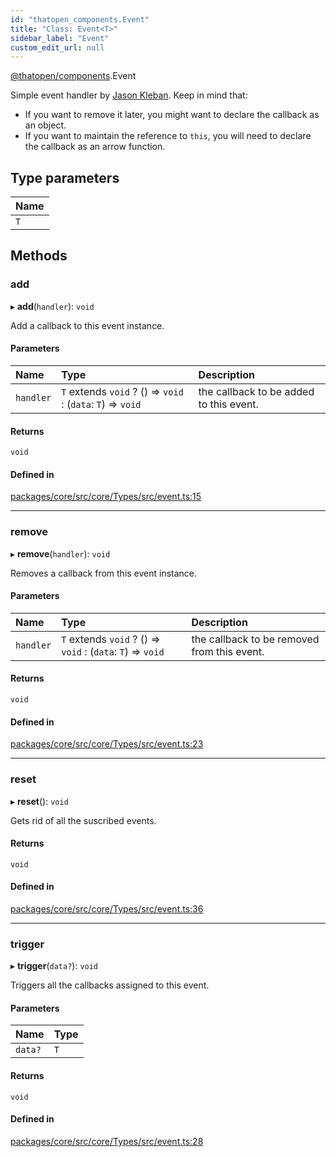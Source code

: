 ```yaml
---
id: "thatopen_components.Event"
title: "Class: Event<T>"
sidebar_label: "Event"
custom_edit_url: null
---
```


[@thatopen/components](../modules/thatopen_components.md).Event

Simple event handler by
[Jason Kleban](https://gist.github.com/JasonKleban/50cee44960c225ac1993c922563aa540).
Keep in mind that:
- If you want to remove it later, you might want to declare the callback as
an object.
- If you want to maintain the reference to `this`, you will need to declare
the callback as an arrow function.

## Type parameters

| Name |
| :------ |
| `T` |

## Methods

### add

▸ **add**(`handler`): `void`

Add a callback to this event instance.

#### Parameters

| Name | Type | Description |
| :------ | :------ | :------ |
| `handler` | `T` extends `void` ? () => `void` : (`data`: `T`) => `void` | the callback to be added to this event. |

#### Returns

`void`

#### Defined in

[packages/core/src/core/Types/src/event.ts:15](https://github.com/ThatOpen/engine_components/blob/7affdb6/packages/core/src/core/Types/src/event.ts#L15)

___

### remove

▸ **remove**(`handler`): `void`

Removes a callback from this event instance.

#### Parameters

| Name | Type | Description |
| :------ | :------ | :------ |
| `handler` | `T` extends `void` ? () => `void` : (`data`: `T`) => `void` | the callback to be removed from this event. |

#### Returns

`void`

#### Defined in

[packages/core/src/core/Types/src/event.ts:23](https://github.com/ThatOpen/engine_components/blob/7affdb6/packages/core/src/core/Types/src/event.ts#L23)

___

### reset

▸ **reset**(): `void`

Gets rid of all the suscribed events.

#### Returns

`void`

#### Defined in

[packages/core/src/core/Types/src/event.ts:36](https://github.com/ThatOpen/engine_components/blob/7affdb6/packages/core/src/core/Types/src/event.ts#L36)

___

### trigger

▸ **trigger**(`data?`): `void`

Triggers all the callbacks assigned to this event.

#### Parameters

| Name | Type |
| :------ | :------ |
| `data?` | `T` |

#### Returns

`void`

#### Defined in

[packages/core/src/core/Types/src/event.ts:28](https://github.com/ThatOpen/engine_components/blob/7affdb6/packages/core/src/core/Types/src/event.ts#L28)
